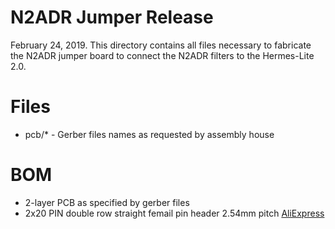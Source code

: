 N2ADR Jumper Release
====================


February 24, 2019. This directory contains all files necessary to fabricate the N2ADR jumper board to connect the N2ADR filters to the Hermes-Lite 2.0.

# Files

 * pcb/* - Gerber files names as requested by assembly house
 
# BOM
 * 2-layer PCB as specified by gerber files
 * 2x20 PIN double row straight femail pin header 2.54mm pitch [AliExpress](https://www.aliexpress.com/item/10PCS-2X20-PIN-Double-row-Straight-FEMALE-PIN-HEADER-2-54MM-PITCH-Strip-Connector-Socket-2/32854215610.html)
